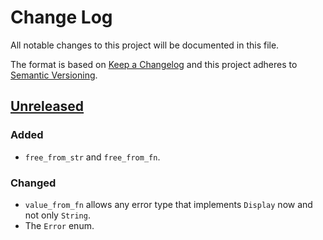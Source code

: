 # Change Log
All notable changes to this project will be documented in this file.

The format is based on [Keep a Changelog](http://keepachangelog.com/)
and this project adheres to [Semantic Versioning](http://semver.org/).

## [Unreleased]
### Added
- `free_from_str` and `free_from_fn`.

### Changed
- `value_from_fn` allows any error type that implements `Display` now
  and not only `String`.
- The `Error` enum.

[Unreleased]: https://github.com/RazrFalcon/ttf-parser/compare/v0.1.0...HEAD
